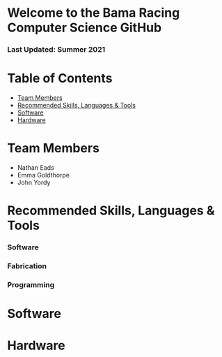 # Welcome to the Bama Racing Computer Science GitHub
### Last Updated: Summer 2021

# Table of Contents
* [Team Members](#team-members)
* [Recommended Skills, Languages & Tools](#Recommended-Skills,-Languages-&-Tools)
* [Software](#Software)
* [Hardware](#Hardware)


# Team Members
* Nathan Eads
* Emma Goldthorpe
* John Yordy

# Recommended Skills, Languages & Tools

### Software 

### Fabrication

### Programming 

# Software

# Hardware
